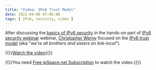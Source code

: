 ```yaml
---
title: "Video: IPv6 Trust Model"
date: 2022-04-08 07:06:00
tags: [ IPv6, security, video ]
---
```

After discussing the [basics of IPv6 security](https://blog.ipspace.net/2020/03/video-ipv6-security-overview.html) in the hands-on part of [IPv6 security webinar](https://www.ipspace.net/IPv6_security) webinar, [Christopher Werny](https://www.ipspace.net/Author:Christopher_Werny) focused on the [IPv6 trust model](https://my.ipspace.net/bin/get/IPv6Sec/E2%20-%20IPv6%20Trust%20Model.mp4?doccode=IPv6Sec) (aka "_we're all brothers and sisters on link-local_").

{{<jump>}}[Watch the video](https://my.ipspace.net/bin/get/IPv6Sec/E2%20-%20IPv6%20Trust%20Model.mp4?doccode=IPv6Sec){{</jump>}}

{{<note info >}}You need [Free ipSpace.net Subscription](https://www.ipspace.net/Subscription/Free) to watch the video.{{</note>}}
